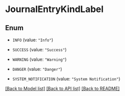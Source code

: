 # JournalEntryKindLabel

## Enum


* `INFO` (value: `"Info"`)

* `SUCCESS` (value: `"Success"`)

* `WARNING` (value: `"Warning"`)

* `DANGER` (value: `"Danger"`)

* `SYSTEM_NOTIFICATION` (value: `"System Notification"`)


[[Back to Model list]](../README.md#documentation-for-models) [[Back to API list]](../README.md#documentation-for-api-endpoints) [[Back to README]](../README.md)


